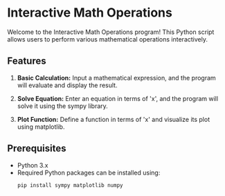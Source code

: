 # Interactive Math Operations

Welcome to the Interactive Math Operations program! This Python script allows users to perform various mathematical operations interactively.

## Features

1. **Basic Calculation:** Input a mathematical expression, and the program will evaluate and display the result.

2. **Solve Equation:** Enter an equation in terms of 'x', and the program will solve it using the sympy library.

3. **Plot Function:** Define a function in terms of 'x' and visualize its plot using matplotlib.

## Prerequisites

- Python 3.x
- Required Python packages can be installed using:
  ```bash
  pip install sympy matplotlib numpy

